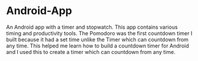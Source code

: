# Android-App
An Android app with a timer and stopwatch.
This app contains various timing and productivity tools. The Pomodoro was the first countdown timer I built because it had a set time unlike the Timer which can countdown from any time. This helped me learn how to build a countdown timer for Android and I used this to create a timer which can countdown from any time.
